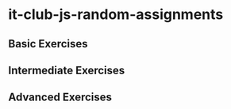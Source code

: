 # it-club-js-random-assignments
## Basic Exercises

## Intermediate Exercises
## Advanced Exercises
